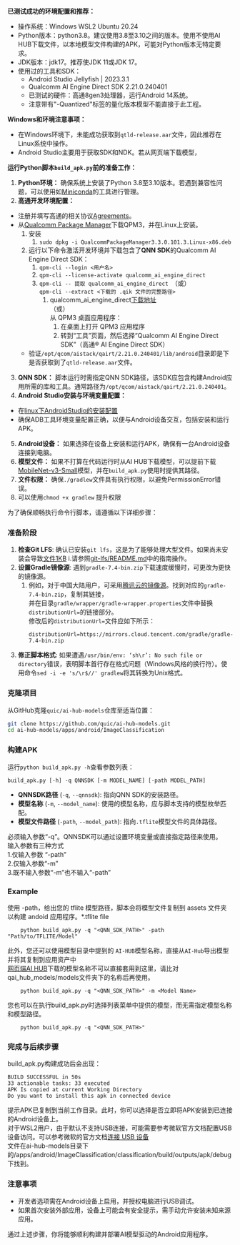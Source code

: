 **已测试成功的环境配置和推荐：**

- 操作系统：Windows WSL2 Ubuntu 20.24
- Python版本：python3.8。建议使用3.8至3.10之间的版本。使用不使用AI HUB下载文件，以本地模型文件构建的APK，可能对Python版本无特定要求。
- JDK版本：jdk17。推荐使JDK 11或JDK 17。
- 使用过的工具和SDK： 
   - Android Studio Jellyfish | 2023.3.1
   - Qualcomm AI Engine Direct SDK 2.21.0.240401
   - 已测试的硬件：高通8gen3处理器，运行Android 14系统。
   - 注意带有"-Quantized"标签的量化版本模型不能直接于此工程。

**Windows和环境注意事项：**

- 在Windows环境下，未能成功获取到`qtld-release.aar`文件，因此推荐在Linux系统中操作。
- Android Studio主要用于获取SDK和NDK。若从网页端下载模型，

**运行Python脚本`build_apk.py`前的准备工作：**

1.  **Python环境：** 确保系统上安装了Python 3.8至3.10版本。若遇到兼容性问题，可以使用如[Miniconda](https://docs.anaconda.com/free/miniconda/)的工具进行管理。 
2.  **高通开发环境配置：** 
   - 注册并填写高通的相关协议[Agreements](https://www.qualcomm.com/agreements)。
   - 从[Qualcomm Package Manager](https://qpm.qualcomm.com/#/main/tools/details/QPM3)下载QPM3，并在Linux上安装。
      1. 安装   
         1. `sudo dpkg -i QualcommPackageManager3.3.0.101.3.Linux-x86.deb`
      2. 运行以下命令激活开发环境并下载包含了**QNN SDK**的Qualcomm AI Engine Direct SDK：
         1. `qpm-cli --login <用户名>`
         2. `qpm-cli --license-activate qualcomm_ai_engine_direct`
         3. `qpm-cli -- 提取 qualcomm_ai_engine_direct `（或）<br />`qpm-cli --extract <下载的 .qik 文件的完整路径>`
            1. qualcomm_ai_engine_direct[下载地址](https://qpm.qualcomm.com/#/main/tools/details/qualcomm_ai_engine_direct)<br />（或）<br />从 QPM3 桌面应用程序：
               1. 在桌面上打开 QPM3 应用程序
               2. 转到“工具”页面，然后选择“Qualcomm AI Engine Direct SDK”（高通® AI Engine Direct SDK）
      - 验证`/opt/qcom/aistack/qairt/2.21.0.240401/lib/android`目录即是下是否获取到了`qtld-release.aar`文件。
3.  **QNN SDK：** 脚本运行时需指定QNN SDK路径，该SDK应包含构建Android应用所需的库和工具。通常路径为`/opt/qcom/aistack/qairt/2.21.0.240401`。 
4.  **Android Studio安装与环境变量配置：** 
   - 在[linux下AndroidStudio的安装配置](https://github.com/fangxingSR/ai-hub-models_-help/blob/main/Chinese/linux%E4%B8%8BAndroidStudio%E7%9A%84%E5%AE%89%E8%A3%85%E9%85%8D%E7%BD%AE.md)
   - 确保ADB工具环境变量配置正确，以便与Android设备交互，包括安装和运行APK。
5.  **Android设备：** 如果选择在设备上安装和运行APK，确保有一台Android设备连接到电脑。 
6.  **模型文件：** 如果不打算在代码运行时从AI HUB下载模型，可以提前下载[MobileNet-v3-Small](https://aihub.qualcomm.com/mobile/models/mobilenet_v3_small)模型，并在`build_apk.py`使用时提供其路径。 
7.  **文件权限：** 确保`./gradlew`文件具有执行权限，以避免PermissionError错误。 
   1. 可以使用`chmod +x gradlew` 提升权限

为了确保顺畅执行命令行脚本，请遵循以下详细步骤：

### 准备阶段
1. **检查Git LFS**: 确认已安装`git lfs`，这是为了能够处理大型文件。如果尚未安装会导致[文件1KB](https://github.com/fangxingSR/ai-hub-models_-help/blob/main/Chinese/gradle-wrapper.jar1KB%E7%9A%84%E9%97%AE%E9%A2%98.md)
      i.请参照[git-lfs/README.md](https://github.com/git-lfs/git-lfs/blob/main/README.md)中的指南操作。
3. **设置Gradle镜像源**: 遇到`gradle-7.4-bin.zip`下载速度缓慢时，可更改为更快的镜像源。
   1. 例如，对于中国大陆用户，可采用[腾讯云的镜像源](https://mirrors.cloud.tencent.com/gradle/)。找到对应的`gradle-7.4-bin.zip`，复制其链接，<br />
   并在目录`gradle/wrapper/gradle-wrapper.properties`文件中替换`distributionUrl=`的链接部分。   
       修改后的`distributionUrl=`文件应如下所示：
         ```  
         distributionUrl=https://mirrors.cloud.tencent.com/gradle/gradle-7.4-bin.zip
         ```
4. **修正脚本格式**: 如果遭遇`/usr/bin/env: ‘sh\r’: No such file or directory`错误，表明脚本首行存在格式问题（Windows风格的换行符）。使用命令`sed -i -e 's/\r$//' gradlew`将其转换为Unix格式。

### 克隆项目
从GitHub克隆`quic/ai-hub-models`仓库至适当位置：
```bash
git clone https://github.com/quic/ai-hub-models.git
cd ai-hub-models/apps/android/ImageClassification
```

### 构建APK

运行`python build_apk.py -h`查看参数列表：

```
build_apk.py [-h] -q QNNSDK [-m MODEL_NAME] [-path MODEL_PATH]
```
   - **QNNSDK路径** (`-q`, `--qnnsdk`): 指向QNN SDK的安装路径。
   - **模型名称** (`-m`, `--model_name`): 使用的模型名称，应与脚本支持的模型枚举匹配。
   - **模型文件路径** (`-path`, `--model_path`): 指向`.tflite`模型文件的具体路径。

必须输入参数“-q”。QNNSDK可以通过设置环境变量或直接指定路径来使用。<br />
输入参数有三种方式<br />
      1.仅输入参数 “-path”<br />
      2.仅输入参数“-m” <br />
      3.既不输入参数“-m”也不输入“-path”<br />


### Example

使用 -path，给出您的 tflite 模型路径，脚本会将模型文件复制到 assets 文件夹以构建 andoid 应用程序。*.tflite file
```
    python build_apk.py -q "<QNN_SDK_PATH>" -path "Path/to/TFLITE/Model"
```


此外，您还可以使用模型目录中提到的 `AI-HUB`模型名称，直接从`AI-Hub`导出模型并将其复制到应用资产中
<br /> [网页端AI HUB](https://aihub.qualcomm.com/mobile/models/sam)下载的模型名称不可以直接套用到这里，请比对qai_hub_models/models文件夹下的名称后再使用。
```
    python build_apk.py -q "<QNN_SDK_PATH>" -m <Model Name>
```

您也可以在执行build_apk.py时选择列表菜单中提供的模型，而无需指定模型名称和模型路径。

```
    python build_apk.py -q "<QNN_SDK_PATH>" 
```


### 完成与后续步骤

build_apk.py构建成功后会出现：
```
BUILD SUCCESSFUL in 50s
33 actionable tasks: 33 executed
APK Is copied at current Working Directory
Do you want to install this apk in connected device
```

提示APK已复制到当前工作目录。此时，你可以选择是否立即将APK安装到已连接的Android设备上。<br />
对于WSL2用户，由于默认不支持USB连接，可能需要参考微软官方文档配置USB设备访问。可以参考微软的官方文档[连接 USB 设备](https://learn.microsoft.com/zh-cn/windows/wsl/connect-usb)<br />
文件在ai-hub-models目录下的/apps/android/ImageClassification/classification/build/outputs/apk/debug下找到。

### 注意事项
- 开发者选项需在Android设备上启用，并授权电脑进行USB调试。
- 如果首次安装外部应用，设备上可能会有安全提示，需手动允许安装未知来源应用。

通过上述步骤，你将能够顺利构建并部署AI模型驱动的Android应用程序。

